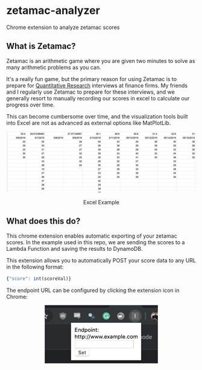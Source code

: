 # zetamac-analyzer
Chrome extension to analyze zetamac scores


## What is Zetamac?

Zetamac is an arithmetic game where you are given two minutes to solve as many arithmetic problems as you can.

It's a really fun game, but the primary reason for using Zetamac is to prepare for [Quantitative Research](https://en.wikipedia.org/wiki/Quantitative_research) interviews at finance firms.  My friends and I regularly use Zetamac to prepare for these interviews, and we generally resort to manually recording our scores in excel to calculate our progress over time.

This can become cumbersome over time, and the visualization tools built into Excel are not as advanced as external options like MatPlotLib.

<p align="center">
  <img src="static/excel.png" width="500px"/>
  <p align="center">Excel Example</p>
</p>

## What does this do?

This chrome extension enables automatic exporting of your zetamac scores.  In the example used in this repo, we are sending the scores to a Lambda Function and saving the results to DynamoDB.

This extension allows you to automatically POST your score data to any URL in the following format:

```javascript
{"score": int(scoreVal)}
```

The endpoint URL can be configured by clicking the extension icon in Chrome:

<p align="center">
  <img src="static/endpoint.png" width="300px"/>
</p>

